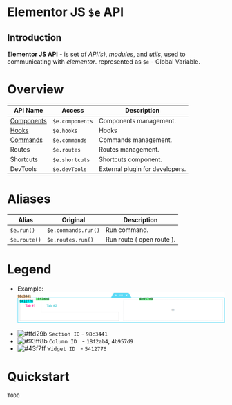 # Elementor JS `$e`  API
## Introduction

**Elementor JS API** - is set of *API(s)*, *modules*, and *utils*, used to communicating with *elementor*.
 represented as `$e` - Global Variable.

# Overview
| API Name                           | Access          | Description                    |
|------------------------------------|-----------------|--------------------------------|
| [Components](api/ecomponents.md)   | `$e.components` | Components management.
| [Hooks](api/ehooks.md)             | `$e.hooks`      | Hooks   
| [Commands](api/ecommands.md)       | `$e.commands`   | Commands management.
| Routes                             | `$e.routes`     | Routes management.   
| Shortcuts                          | `$e.shortcuts`  | Shortcuts component.      
| DevTools                           | `$e.devTools`   | External plugin for developers. 


# Aliases
| Alias        | Original            | Description			     |
|--------------|---------------------|---------------------------|
| `$e.run()`   | `$e.commands.run()` | Run command.              |
| `$e.route()` | `$e.routes.run()`   | Run route ( open route ). |

# Legend
* Example:
![base-1](images/base/legend-section-widget-tabs.png)
- ![#ffd29b](https://placehold.it/15/ffd29b/000000?text=+)  `Section ID` - `98c3441`
- ![#93ff8b](https://placehold.it/15/93ff8b/000000?text=+) `Column ID` &nbsp;&nbsp;- `18f2ab4`, `4b957d9`
- ![#43f7ff](https://placehold.it/15/43f7ff/000000?text=+)  `Widget ID` &nbsp;&nbsp;- `5412776`


# Quickstart
    TODO

